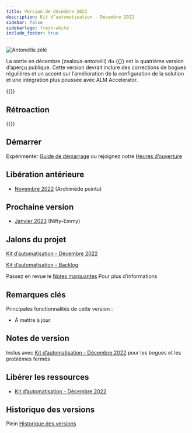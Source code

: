 ```yaml
---
title: Version de décembre 2022
description: Kit d’automatisation - Décembre 2022
sidebar: false
sidebarlogo: fresh-white
include_footer: true
---
```

<div class="optional">

![Antonellis zélé](/images/zealous-antonelli.png)

La sortie en décembre (zealous-antonelli) du {{<product-name>}} est la quatrième version d’aperçu publique. Cette version devrait inclure des corrections de bogues régulières et un accent sur l’amélioration de la configuration de la solution et une intégration plus poussée avec ALM Accelerator.

</div>

<div class="optional">

{{<presentationStyles>}}

## Rétroaction

{{<questions name="/releases/december-2022.json" completed="Thank you for providing feedback" showNavigationButtons=false >}}

</div>

<div class="optional">

## Démarrer

Expérimenter [Guide de démarrage](/fr/get-started) ou rejoignez notre [Heures d’ouverture](/fr/office-hours)

## Libération antérieure

- [Novembre 2022](/fr/releases/november-2022) (Archimède pointu)

## Prochaine version

- [Janvier 2023](/fr/releases/january-2023) (Nifty-Emmy)

## Jalons du projet

[Kit d’automatisation - Décembre 2022](https://github.com/orgs/microsoft/projects/486/views/5)

[Kit d’automatisation - Backlog](https://github.com/orgs/microsoft/projects/486/views/1)

Passez en revue le [Notes marquantes](/fr/releases/milestones) Pour plus d’informations

## Remarques clés

Principales fonctionnalités de cette version :

- À mettre à jour

## Notes de version

Inclus avec [Kit d’automatisation - Décembre 2022](https://github.com/microsoft/powercat-automation-kit/releases/tag/AutomationKit-December2022) pour les bogues et les problèmes fermés

## Libérer les ressources

- [Kit d’automatisation - Décembre 2022](https://github.com/microsoft/powercat-automation-kit/releases/tag/AutomationKit-December2022)

## Historique des versions

Plein [Historique des versions](/fr/releases)

</div>
